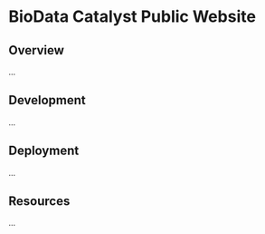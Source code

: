 # BioData Catalyst Public Website

## Overview

...

## Development

...

## Deployment

...

## Resources

...
